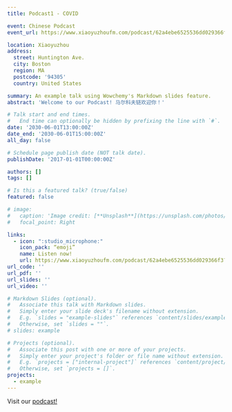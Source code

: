 ```yaml
---
title: Podcast1 - COVID

event: Chinese Podcast
event_url: https://www.xiaoyuzhoufm.com/podcast/62a4ebe6525536dd029366f3?s=eyJ1IjogIjYwMmY0N2I2ZTBmNWU3MjNiYmM3NmQ2ZSJ9

location: Xiaoyuzhou
address:
  street: Huntington Ave.
  city: Boston
  region: MA
  postcode: '94305'
  country: United States

summary: An example talk using Wowchemy's Markdown slides feature.
abstract: 'Welcome to our Podcast! 马尔科夫链欢迎你！'

# Talk start and end times.
#   End time can optionally be hidden by prefixing the line with `#`.
date: '2030-06-01T13:00:00Z'
date_end: '2030-06-01T15:00:00Z'
all_day: false

# Schedule page publish date (NOT talk date).
publishDate: '2017-01-01T00:00:00Z'

authors: []
tags: []

# Is this a featured talk? (true/false)
featured: false

# image:
#   caption: 'Image credit: [**Unsplash**](https://unsplash.com/photos/bzdhc5b3Bxs)'
#   focal_point: Right

links:
  - icon: ":studio_microphone:"
    icon_pack: “emoji”
    name: Listen now!
    url: https://www.xiaoyuzhoufm.com/podcast/62a4ebe6525536dd029366f3?s=eyJ1IjogIjYwMmY0N2I2ZTBmNWU3MjNiYmM3NmQ2ZSJ9
url_code: ''
url_pdf: ''
url_slides: ''
url_video: ''

# Markdown Slides (optional).
#   Associate this talk with Markdown slides.
#   Simply enter your slide deck's filename without extension.
#   E.g. `slides = "example-slides"` references `content/slides/example-slides.md`.
#   Otherwise, set `slides = ""`.
# slides: example

# Projects (optional).
#   Associate this post with one or more of your projects.
#   Simply enter your project's folder or file name without extension.
#   E.g. `projects = ["internal-project"]` references `content/project/deep-learning/index.md`.
#   Otherwise, set `projects = []`.
projects:
  - example
---
```


<!-- {{% callout note %}}
Click on the **Slides** button above to view the built-in slides feature.
{{% /callout %}}

Slides can be added in a few ways:

- **Create** slides using Wowchemy's [_Slides_](https://wowchemy.com/docs/managing-content/#create-slides) feature and link using `slides` parameter in the front matter of the talk file
- **Upload** an existing slide deck to `static/` and link using `url_slides` parameter in the front matter of the talk file
- **Embed** your slides (e.g. Google Slides) or presentation video on this page using [shortcodes](https://wowchemy.com/docs/writing-markdown-latex/).

Further event details, including [page elements](https://wowchemy.com/docs/writing-markdown-latex/) such as image galleries, can be added to the body of this page. -->

Visit our [podcast!](https://www.xiaoyuzhoufm.com/podcast/62a4ebe6525536dd029366f3?s=eyJ1IjogIjYwMmY0N2I2ZTBmNWU3MjNiYmM3NmQ2ZSJ9)